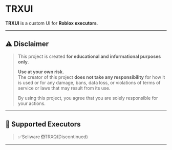 # TRXUI

**TRXUI** is a custom UI for **Roblox executors**.

---

## ⚠️ Disclaimer

> This project is created **for educational and informational purposes only**.  
>  
> **Use at your own risk.**  
> The creator of this project **does not take any responsibility** for how it is used or for any damage, bans, data loss, or violations of terms of service or laws that may result from its use.  
>  
> By using this project, you agree that you are solely responsible for your actions.

---

## 💉 Supported Executors

>✅Seliware
>❎TRXQ(Discontinued)

---
